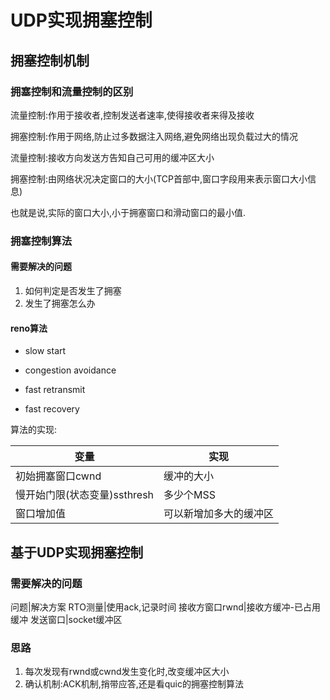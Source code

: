 # UDP实现拥塞控制

## 拥塞控制机制

### 拥塞控制和流量控制的区别

流量控制:作用于接收者,控制发送者速率,使得接收者来得及接收

拥塞控制:作用于网络,防止过多数据注入网络,避免网络出现负载过大的情况

流量控制:接收方向发送方告知自己可用的缓冲区大小

拥塞控制:由网络状况决定窗口的大小(TCP首部中,窗口字段用来表示窗口大小信息)

也就是说,实际的窗口大小,小于拥塞窗口和滑动窗口的最小值.

### 拥塞控制算法

#### 需要解决的问题

1. 如何判定是否发生了拥塞
2. 发生了拥塞怎么办

#### reno算法

- slow start

- congestion avoidance

- fast retransmit

- fast recovery


算法的实现:

| 变量                         | 实现                   |
| ---------------------------- | ---------------------- |
| 初始拥塞窗口cwnd             | 缓冲的大小             |
| 慢开始门限(状态变量)ssthresh | 多少个MSS              |
| 窗口增加值                   | 可以新增加多大的缓冲区 |

## 基于UDP实现拥塞控制

### 需要解决的问题

问题|解决方案
RTO测量|使用ack,记录时间
接收方窗口rwnd|接收方缓冲-已占用缓冲
发送窗口|socket缓冲区

### 思路

1. 每次发现有rwnd或cwnd发生变化时,改变缓冲区大小
2. 确认机制:ACK机制,捎带应答,还是看quic的拥塞控制算法

